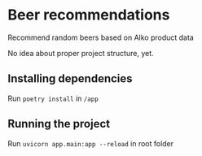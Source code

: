 # Beer recommendations

Recommend random beers based on Alko product data

No idea about proper project structure, yet.

## Installing dependencies

Run `poetry install` in `/app`

## Running the project

Run `uvicorn app.main:app --reload` in root folder
